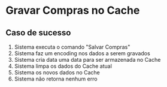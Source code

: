 # Gravar Compras no Cache

## Caso de sucesso
1. Sistema executa o comando "Salvar Compras"
2. Sistema faz um encoding nos dados a serem gravados
3. Sistema cria data uma data para ser armazenada no Cache
4. Sistema limpa os dados do Cache atual
5. Sistema os novos dados no Cache
6. Sistema não retorna nenhum erro